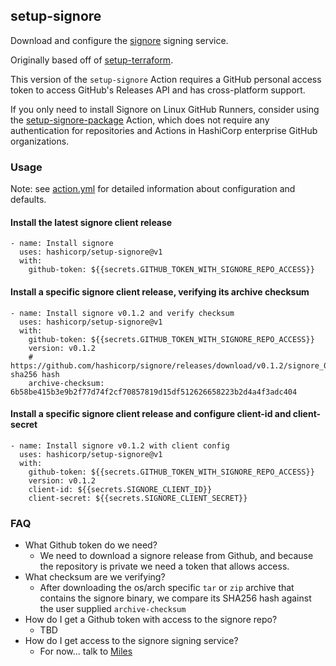 ## setup-signore

Download and configure the [signore](https://github.com/hashicorp/signore) signing service.

Originally based off of [setup-terraform](https://github.com/hashicorp/setup-terraform).

This version of the `setup-signore` Action requires a GitHub personal access token to access GitHub's Releases API and has cross-platform support.

If you only need to install Signore on Linux GitHub Runners, consider using the [setup-signore-package](https://github.com/hashicorp/setup-signore-package) Action,
which does not require any authentication for repositories and Actions in HashiCorp enterprise GitHub organizations.

### Usage

Note: see [action.yml](action.yml) for detailed information about configuration and defaults.

#### Install the latest signore client release

```
- name: Install signore
  uses: hashicorp/setup-signore@v1
  with:
    github-token: ${{secrets.GITHUB_TOKEN_WITH_SIGNORE_REPO_ACCESS}}
```

#### Install a specific signore client release, verifying its archive checksum

```
- name: Install signore v0.1.2 and verify checksum
  uses: hashicorp/setup-signore@v1
  with:
    github-token: ${{secrets.GITHUB_TOKEN_WITH_SIGNORE_REPO_ACCESS}}
    version: v0.1.2
    # https://github.com/hashicorp/signore/releases/download/v0.1.2/signore_0.1.2_darwin_x86_64.tar.gz sha256 hash
    archive-checksum: 6b58be415b3e9b2f77d74f2cf70857819d15df512626658223b2d4a4f3adc404
```

#### Install a specific signore client release and configure client-id and client-secret

```
- name: Install signore v0.1.2 with client config
  uses: hashicorp/setup-signore@v1
  with:
    github-token: ${{secrets.GITHUB_TOKEN_WITH_SIGNORE_REPO_ACCESS}}
    version: v0.1.2
    client-id: ${{secrets.SIGNORE_CLIENT_ID}}
    client-secret: ${{secrets.SIGNORE_CLIENT_SECRET}}
```

### FAQ

- What Github token do we need?
  - We need to download a signore release from Github, and because the repository is private we need a token that allows access.
- What checksum are we verifying?
  - After downloading the os/arch specific `tar` or `zip` archive that contains the signore binary, we compare its SHA256 hash against the user supplied `archive-checksum`
- How do I get a Github token with access to the signore repo?
  - TBD
- How do I get access to the signore signing service?
  - For now... talk to [Miles](mcrabill@hashicorp.com)
